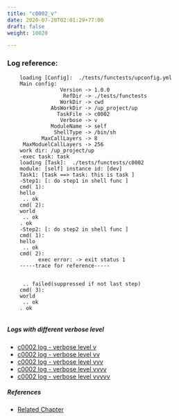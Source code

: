 ```yaml
---
title: "c0002_v"
date: 2020-07-20T02:01:29+77:00
draft: false
weight: 10020

---
```


### Log reference: <no value>

```
    loading [Config]:  ./tests/functests/upconfig.yml
    Main config:
                 Version -> 1.0.0
                  RefDir -> ./tests/functests
                 WorkDir -> cwd
              AbsWorkDir -> /up_project/up
                TaskFile -> c0002
                 Verbose -> v
              ModuleName -> self
               ShellType -> /bin/sh
           MaxCallLayers -> 8
     MaxModuelCallLayers -> 256
    work dir: /up_project/up
    -exec task: task
    loading [Task]:  ./tests/functests/c0002
    module: [self] instance id: [dev]
    Task1: [task ==> task: this is task ]
    -Step1: [: do step1 in shell func ]
    cmd( 1):
    hello
     .. ok
    cmd( 2):
    world
     .. ok
    . ok
    -Step2: [: do step2 in shell func ]
    cmd( 1):
    hello
     .. ok
    cmd( 2):
          exec error: -> exit status 1
    -----trace for reference-----
    
          
     .. failed(suppressed if not last step)
    cmd( 3):
    world
     .. ok
    . ok
    
```

##### Logs with different verbose level
* [c0002 log - verbose level v](../../logs/c0002_v)
* [c0002 log - verbose level vv](../../logs/c0002_vv)
* [c0002 log - verbose level vvv](../../logs/c0002_vvv)
* [c0002 log - verbose level vvvv](../../logs/c0002_vvvv)
* [c0002 log - verbose level vvvvv](../../logs/c0002_vvvvv)

##### References
* [Related Chapter](../../quick-start/c0002)
